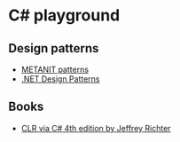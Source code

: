 # C# playground

## Design patterns
* [METANIT patterns](https://metanit.com/sharp/patterns/)
* [.NET Design Patterns](http://www.dofactory.com/net/design-patterns)

## Books
* [CLR via C# 4th edition by Jeffrey Richter](http://www.johnchukwuma.com/training/clr_via_c_4th_edition.pdf)